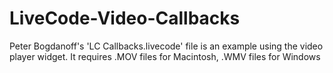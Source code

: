 # LiveCode-Video-Callbacks
Peter Bogdanoff's 'LC Callbacks.livecode' file is an example using the video player widget. It requires .MOV files for Macintosh, .WMV files for Windows
